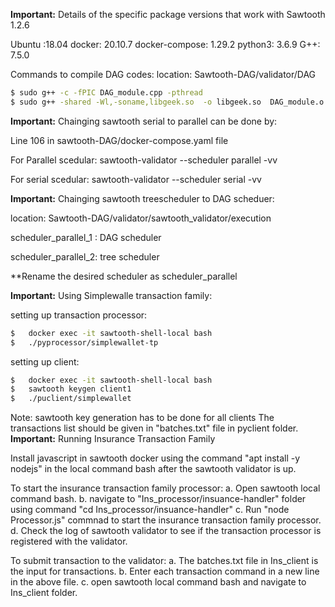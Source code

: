 **Important:**  Details of the specific package versions that work with Sawtooth 1.2.6

Ubuntu :18.04
docker:  20.10.7
docker-compose:  1.29.2
python3:  3.6.9
G++: 7.5.0


Commands to compile DAG codes:
location: Sawtooth-DAG/validator/DAG

```bash
$ sudo g++ -c -fPIC DAG_module.cpp -pthread
$ sudo g++ -shared -Wl,-soname,libgeek.so  -o libgeek.so  DAG_module.o
```

**Important:** Chainging sawtooth serial to parallel can be done by:

Line 106 in sawtooth-DAG/docker-compose.yaml file

For Parallel scedular:
    sawtooth-validator --scheduler parallel -vv 

For serial scedular:
    sawtooth-validator --scheduler serial -vv 

**Important:** Chainging sawtooth treescheduler to DAG scheduer:

location: Sawtooth-DAG/validator/sawtooth_validator/execution

scheduler_parallel_1 : DAG scheduler

scheduler_parallel_2: tree scheduler

**Rename the desired scheduler as scheduler_parallel

**Important:** Using Simplewalle transaction family:

setting up transaction processor:
```bash
$   docker exec -it sawtooth-shell-local bash
$   ./pyprocessor/simplewallet-tp
```


setting up client:
```bash
$   docker exec -it sawtooth-shell-local bash
$   sawtooth keygen client1
$   ./puclient/simplewallet
```
Note: sawtooth key generation has to be done for all clients
The transactions list should be given in "batches.txt" file in pyclient folder.
**Important:** Running Insurance Transaction Family

Install javascript in sawtooth docker using the command "apt install -y nodejs" in the local command bash after the sawtooth validator is up.

To start the insurance transaction family processor:
	a. Open sawtooth local command bash.
	b. navigate to "Ins_processor/insuance-handler" folder using command "cd Ins_processor/insuance-handler"
	c. Run "node Processor.js" commnad to start the insurance transaction family processor.
	d. Check the log of sawtooth validator to see if the transaction processor is registered with the validator.
	
	
To submit transaction to the validator:
	a. The batches.txt file in Ins_client is the input for transactions.
	b. Enter each transaction command in a new line in the above file.
	c. open sawtooth local command bash and navigate to Ins_client folder.
	
